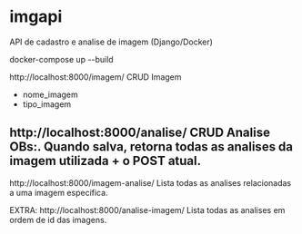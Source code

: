 # imgapi
API de cadastro e analise de imagem (Django/Docker)


docker-compose up --build


http://localhost:8000/imagem/
CRUD Imagem
- nome_imagem
- tipo_imagem

http://localhost:8000/analise/
CRUD Analise
OBs:. Quando salva, retorna todas as analises da imagem utilizada + o POST atual.
- 
http://localhost:8000/imagem-analise/
Lista todas as analises relacionadas a uma imagem especifica.

EXTRA:
http://localhost:8000/analise-imagem/
Lista todas as analises em ordem de id das imagens.
